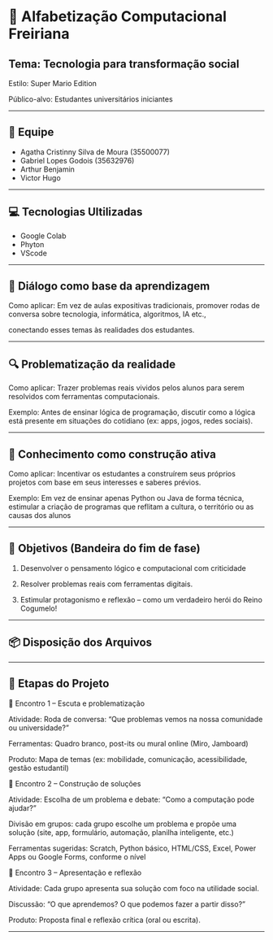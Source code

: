 # 🍄 Alfabetização Computacional Freiriana

## Tema: Tecnologia para transformação social

Estilo: Super Mario Edition

Público-alvo: Estudantes universitários iniciantes

---

## 👥 Equipe

- Agatha Cristinny Silva de Moura (35500077)
- Gabriel Lopes Godois (35632976)
- Arthur Benjamin
- Victor Hugo 

---

## 💻 Tecnologias Ultilizadas

- Google Colab
- Phyton
- VScode

---

## 🔑 Diálogo como base da aprendizagem

Como aplicar: Em vez de aulas expositivas tradicionais, promover rodas de conversa sobre tecnologia, informática, algoritmos, IA etc., 

conectando esses temas às realidades dos estudantes.

---

## 🔍 Problematização da realidade

Como aplicar: Trazer problemas reais vividos pelos alunos para serem resolvidos com ferramentas computacionais.

Exemplo: Antes de ensinar lógica de programação, discutir como a lógica está presente em situações do cotidiano (ex: apps, jogos, redes sociais).

---

## 🧠 Conhecimento como construção ativa

Como aplicar: Incentivar os estudantes a construírem seus próprios projetos com base em seus interesses e saberes prévios.

Exemplo: Em vez de ensinar apenas Python ou Java de forma técnica, estimular a criação de programas que reflitam a cultura, o território ou as causas dos alunos 

---

## 🎯 Objetivos (Bandeira do fim de fase)

1. Desenvolver o pensamento lógico e computacional com criticidade

2. Resolver problemas reais com ferramentas digitais.

3. Estimular protagonismo e reflexão – como um verdadeiro herói do Reino Cogumelo!

---

## 📦 Disposição dos Arquivos



---


## 📌 Etapas do Projeto

🔹 Encontro 1 – Escuta e problematização

Atividade: Roda de conversa: “Que problemas vemos na nossa comunidade ou universidade?”

Ferramentas: Quadro branco, post-its ou mural online (Miro, Jamboard)

Produto: Mapa de temas (ex: mobilidade, comunicação, acessibilidade, gestão estudantil)

🔹 Encontro 2 – Construção de soluções

Atividade: Escolha de um problema e debate: “Como a computação pode ajudar?”

Divisão em grupos: cada grupo escolhe um problema e propõe uma solução (site, app, formulário, automação, planilha inteligente, etc.)

Ferramentas sugeridas: Scratch, Python básico, HTML/CSS, Excel, Power Apps ou Google Forms, conforme o nível

🔹 Encontro 3 – Apresentação e reflexão

Atividade: Cada grupo apresenta sua solução com foco na utilidade social.

Discussão: “O que aprendemos? O que podemos fazer a partir disso?”

Produto: Proposta final e reflexão crítica (oral ou escrita).

---
